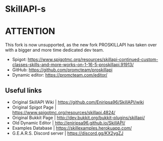 # SkillAPI-s

# ATTENTION

This fork is now unsupported, as the new fork PROSKILLAPI has taken over with a bigger and more time dedicated dev team.
* Spigot: https://www.spigotmc.org/resources/skillapi-continued-custom-classes-skills-and-more-works-on-1-16-5-proskillapi.91913/
* GitHub: https://github.com/promcteam/proskillapi
* Dynamic editor: https://promcteam.com/editor/

## Useful links
* Original SkillAPI Wiki    | https://github.com/Eniripsa96/SkillAPI/wiki
* Original Spigot Page      | https://www.spigotmc.org/resources/skillapi.4824/
* Original Bukkit Page      | http://dev.bukkit.org/bukkit-plugins/skillapi/
* Old Dynamic Editor   | http://eniripsa96.github.io/SkillAPI/
* Examples Database | https://skillexamples.herokuapp.com/
* G.E.A.R.S. Discord server        | https://discord.gg/KX2ygZJ
